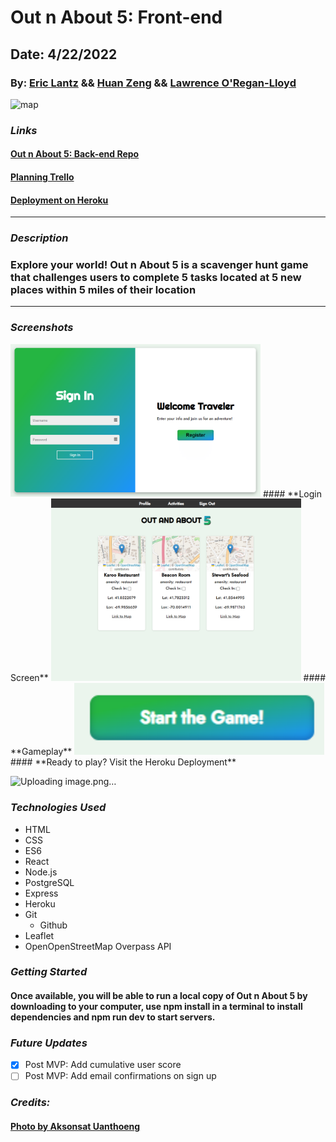# Out n About 5: Front-end

## Date: 4/22/2022

### By: [Eric Lantz](https://www.linkedin.com/in/eric-lantz/) && [Huan Zeng](https://github.com/huan00) && [Lawrence O'Regan-Lloyd](https://www.linkedin.com/in/lawrenceol/)

<img src='https://images.pexels.com/photos/1078850/pexels-photo-1078850.jpeg?auto=compress&cs=tinysrgb&h=650&w=940' alt="map" width="400"/>

### **_Links_**

#### [Out n About 5: Back-end Repo](https://github.com/LawrenceOL/out-n-about-5-back-end) 
#### [Planning Trello](https://trello.com/b/CnWK8EJM/out-n-about-5) 
#### [Deployment on Heroku](https://out-n-about-5-front-end.herokuapp.com/)
---

### **_Description_**

### Explore your world! Out n About 5 is a scavenger hunt game that challenges users to complete 5 tasks located at 5 new places within 5 miles of their location

---

### **_Screenshots_**

<img src='https://github.com/LawrenceOL/out-n-about-5-front-end/blob/main/src/assets/outnaboutsignin.PNG?raw=true'  alt="screenshot" width="400"/>
#### **Login Screen**

<img src='https://github.com/LawrenceOL/out-n-about-5-front-end/blob/main/src/assets/outnaboutactivities.PNG?raw=true'  alt="screenshot" width="400"/>
#### **Gameplay**

<img src='https://github.com/LawrenceOL/out-n-about-5-front-end/blob/main/src/assets/outnaboutstartgame.PNG?raw=true'  alt="screenshot" width="400"/>
#### **Ready to play? Visit the Heroku Deployment**
 
 ![Uploading image.png…]()



### **_Technologies Used_**

- HTML
- CSS
- ES6
- React
- Node.js
- PostgreSQL
- Express
- Heroku
- Git
  - Github
- Leaflet
- OpenOpenStreetMap Overpass API


### **_Getting Started_**

#### Once available, you will be able to run a local copy of Out n About 5 by downloading to your computer, use npm install in a terminal to install dependencies and npm run dev to start servers.

### **_Future Updates_**

- [X] Post MVP: Add cumulative user score
- [ ] Post MVP: Add email confirmations on sign up

### **_Credits:_**

#### [Photo by Aksonsat Uanthoeng](https://www.pexels.com/photo/close-up-photo-of-assorted-color-of-push-pins-on-map-1078850/)




